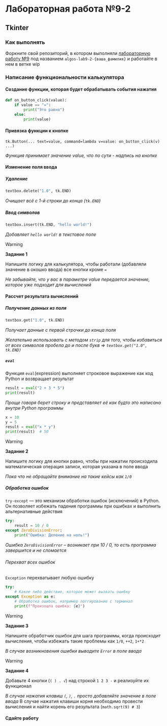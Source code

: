 # Лабораторная работа №9-2

## Tkinter

### Как выполнять

Форкните свой репозиторий, в котором выполняли [лабораторную работу №9](https://github.com/22isr/algos-lab9) под названием `algos-lab9-2-{ваша_фамилия}` и работайте в нем в ветке wip

### Написание функциональности калькулятора

#### Создание функции, которая будет обрабатывать события нажатия

```python
def on_button_click(value):
    if value == "=":
        print("Это равно")
    else:
        print(value)
```

#### Привязка функции к кнопке

```
tk.Button(... text=value, command=lambda v=value: on_button_click(v) ...)
```

_Функция принимает значение value, что по сути - надпись на кнопке_

#### Изменение поля ввода

##### Удаление

```python
textbox.delete("1.0", tk.END)
```

_Очищает всё с 1-й строки до конца (`tk.END`)_

##### Ввод символов

```python
textbox.insert(tk.END, "hello world!")
```

_Добавляет `hello world!` в текстовое поле_

> [!WARNING]
>
> **Задание 1**
>
> Напишите логику для калькулятора, чтобы работали (добавляли значение в окошко ввода) все кнопки кроме `=`
>
> _Не забывайте, что у вас в параметре value передается значение, которое уже подходит для вычислений_

#### Рассчет результата вычислений

##### Получение данных из поля

```python
textbox.get("1.0", tk.END)
```

_Получает данные с первой строчки до конца поля_

_Желательно использовать с методом `strip` для того, чтобы избавиться от всех символов пробела до и после букв => `textbox.get("1.0", tk.END)`_

##### `eval`

Функция `eval`(expression) выполняет строковое выражение как код Python и возвращает результат

```python
result = eval("2 + 3 * 5")  
print(result)
```

_Проще говоря берет строку и представляет её как будто это написано внутри Python программы_

```python
x = 10
y = 5
result = eval("x * y")
print(result)  # 50
```

> [!WARNING]
>
> **Задание 2**
>
> Напишите логику для кнопки равно, чтобы при нажатии происходила математическая операция записи, которая указана в поле ввода
>
> _Пока что не обращайте внимание на такие кейсы как `1/0`_

##### Обработка ошибок

`try-except` — это механизм обработки ошибок (исключений) в Python. Он позволяет избежать падения программы при ошибках и выполнить альтернативные действия

```python
try:
    result = 10 / 0
except ZeroDivisionError:
    print("Ошибка: Деление на ноль!")
```

_Ошибка `ZeroDivisionError` – возникает при 10 / 0, то есть программа завершится и не сломается_

###### Перехват всех ошибок

`Exception` перехватывает любую ошибку

```python
try:
    # Какое либо действие, которое может вызвать ошибку
except Exception as e:
    # Обработка ошибок, например логгирование с терминал
    print(f"Произошла ошибка: {e}")
```

> [!WARNING]
>
> **Задание 3**
>
> Напишите обработчик ошибок для шага программы, когда происходит вычисления, чтобы избежать такие проблемы как `1/0`, `++2`, `1+*2`
>
> _В случае возникновения ошибки выводите `Error` в поле ввода_

> [!WARNING]
>
> **Задание 4**
>
> Добавьте 4 кнопки (`( ) . √`) над строкой `1 2 3 -` и реализуйте их функционал
>
> _В случае нажатия клавиш `(`, `)`, `.` просто добавляйте значение в поле ввода_
> В случае нажатия клавиши корня необходимо провести вычисления и найти корень его результата (`math.sqrt(9) # 3`)

#### Сдайте работу
